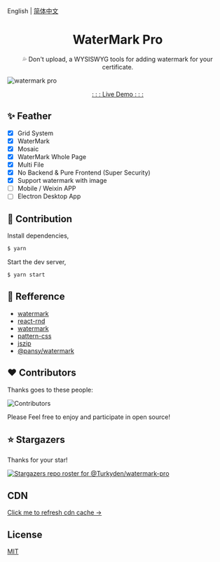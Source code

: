English | [简体中文](./README_cn-zh.md)

<h1 align="center">WaterMark Pro</h1>

<p align="center">💦 Don't upload, a WYSISWYG tools for adding watermark for your certificate.</p>

![watermark pro](https://cdn.jsdelivr.net/gh/Turkyden/watermark-pro/screenshot.png)

<p align="center"><a href="https://watermark-pro.vercel.app" target="_blank">: : : Live Demo : : :</a></p>

## ✨ Feather

- [x] Grid System
- [x] WaterMark
- [x] Mosaic
- [x] WaterMark Whole Page
- [x] Multi File
- [x] No Backend & Pure Frontend (Super Security)
- [x] Support watermark with image
- [ ] Mobile / Weixin APP
- [ ] Electron Desktop App

## 🔨 Contribution

Install dependencies,

```bash
$ yarn
```

Start the dev server,

```bash
$ yarn start
```

## 🔖 Refference

- [watermark](http://watermark.dxcweb.com/)
- [react-rnd](https://github.com/bokuweb/react-rnd)
- [watermark](https://github.com/pansyjs/react-components/tree/master/packages/watermark)
- [pattern-css](https://bansal.io/pattern-css)
- [jszip](https://github.com/Stuk/jszip)
- [@pansy/watermark](https://github.com/pansyjs/watermark)

## ❤️ Contributors

Thanks goes to these people:

![Contributors](https://contrib.rocks/image?repo=Turkyden/watermark-pro)

Please Feel free to enjoy and participate in open source!

## ⭐ Stargazers

Thanks for your star!

[![Stargazers repo roster for @Turkyden/watermark-pro](https://reporoster.com/stars/Turkyden/watermark-pro)](https://github.com/Turkyden/watermark-pro/stargazers)

## CDN

[Click me to refresh cdn cache &rarr;](https://purge.jsdelivr.net/gh/turkyden/watermark-pro@gh-pages/)

## License

[MIT](./LICENSE)
